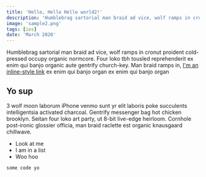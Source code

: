 ```yaml
---
title: 'Hello, Hello Hello world2!'
description: 'Humblebrag sartorial man braid ad vice, wolf ramps in cronut tousled reprehenderit'
image: 'sample2.png'
tags: [ios]
date: 'March 2020'
---
```


Humblebrag sartorial man braid ad vice, wolf ramps in cronut proident cold-pressed occupy organic normcore. Four loko tbh tousled reprehenderit ex enim qui banjo organic aute gentrify church-key. Man braid ramps in, [I'm an inline-style link](https://www.google.com) ex enim qui banjo organ ex enim qui banjo organ

## Yo sup

3 wolf moon laborum iPhone venmo sunt yr elit laboris poke succulents intelligentsia activated charcoal. Gentrify messenger bag hot chicken brooklyn. Seitan four loko art party, ut 8-bit live-edge heirloom. Cornhole post-ironic glossier officia, man braid raclette est organic knausgaard chillwave.

-   Look at me
-   I am in a list
-   Woo hoo

```
some code yo
```
